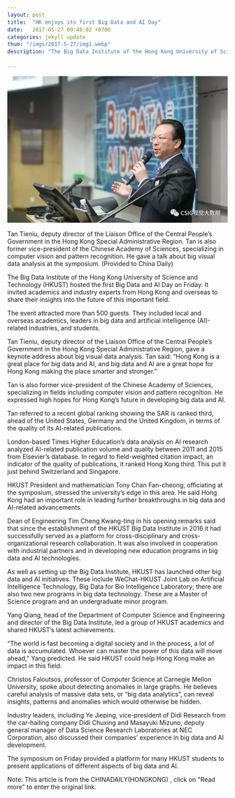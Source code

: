 ```yaml
---
layout: post
title:  "HK enjoys its first Big Data and AI Day"
date:   2017-05-27 09:40:02 +0700
categories: jekyll update
thum: "/imgs/2017-5-27/img1.webp"
description: "The Big Data Institute of the Hong Kong University of Science and Technology (HKUST) hosted the first Big Data and AI Day on Friday. It invited academics and industry experts from Hong Kong and overseas to share their insights into the future of this important field.The event attracted more than 500 guests. They included local and overseas academics, leaders in big data and artificial intelligence (AI)-related industries, and students."

---
```

<center>
<p><img class="alignnone wp-image-126" src="/imgs/2017-5-27/img1.webp" alt="" ></p>
</center>
<p>Tan Tieniu, deputy director of the Liaison Office of the Central People’s Government in the Hong Kong Special Administrative Region. Tan is also former vice-president of the Chinese Academy of Sciences, specializing in computer vision and pattern recognition. He gave a talk about big visual data analysis at the symposium. (Provided to China Daily)<br /></p>


The Big Data Institute of the Hong Kong University of Science and Technology (HKUST) hosted the first Big Data and AI Day on Friday. It invited academics and industry experts from Hong Kong and overseas to share their insights into the future of this important field.

The event attracted more than 500 guests. They included local and overseas academics, leaders in big data and artificial intelligence (AI)-related industries, and students.

Tan Tieniu, deputy director of the Liaison Office of the Central People’s Government in the Hong Kong Special Administrative Region, gave a keynote address about big visual data analysis. Tan said: “Hong Kong is a great place for big data and AI, and big data and AI are a great hope for Hong Kong making the place smarter and stronger.”

Tan is also former vice-president of the Chinese Academy of Sciences, specializing in fields including computer vision and pattern recognition. He expressed high hopes for Hong Kong’s future in developing big data and AI.

Tan referred to a recent global ranking showing the SAR is ranked third, ahead of the United States, Germany and the United Kingdom, in terms of the quality of its AI-related publications.

London-based Times Higher Education’s data analysis on AI research analyzed AI-related publication volume and quality between 2011 and 2015 from Elsevier’s database. In regard to field-weighted citation impact, an indicator of the quality of publications, it ranked Hong Kong third. This put it just behind Switzerland and Singapore.

HKUST President and mathematician Tony Chan Fan-cheong, officiating at the symposium, stressed the university’s edge in this area. He said Hong Kong had an important role in leading further breakthroughs in big data and AI-related advancements.

Dean of Engineering Tim Cheng Kwang-ting in his opening remarks said that since the establishment of the HKUST Big Data Institute in 2016 it had successfully served as a platform for cross-disciplinary and cross-organizational research collaboration. It was also involved in cooperation with industrial partners and in developing new education programs in big data and AI technologies.

As well as setting up the Big Data Institute, HKUST has launched other big data and AI initiatives. These include WeChat-HKUST Joint Lab on Artificial Intelligence Technology, Big Data for Bio Intelligence Laboratory; there are also two new programs in big data technology. These are a Master of Science program and an undergraduate minor program.

Yang Qiang, head of the Department of Computer Science and Engineering and director of the Big Data Institute, led a group of HKUST academics and shared HKUST’s latest achievements.

“The world is fast becoming a digital society and in the process, a lot of data is accumulated. Whoever can master the power of this data will move ahead,” Yang predicted. He said HKUST could help Hong Kong make an impact in this field.

Christos Faloutsos, professor of Computer Science at Carnegie Mellon University, spoke about detecting anomalies in large graphs. He believes careful analysis of massive data sets, or “big data analytics”, can reveal insights, patterns and anomalies which would otherwise be hidden.

Industry leaders, including Ye Jieping, vice-president of Didi Research from the car-hailing company Didi Chuxing and Masayuki Mizuno, deputy general manager of Data Science Research Laboratories at NEC Corporation, also discussed their companies’ experience in big data and AI development.

The symposium on Friday provided a platform for many HKUST students to present applications of different aspects of big data and AI.

Note: This article is from the CHINADAILY(HONGKONG) , click on "Read more" to enter the original link.

